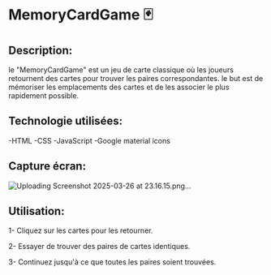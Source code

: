 # MemoryCardGame 🃏

## Description:

le "MemoryCardGame" est un jeu de carte classique où les joueurs retournent des cartes pour trouver les paires correspondantes.
le but est de mémoriser les emplacements des cartes et de les associer le plus rapidement possible.

## Technologie utilisées:

-HTML
-CSS
-JavaScript
-Google material icons

## Capture écran:
![Uploading Screenshot 2025-03-26 at 23.16.15.png…]()

## Utilisation:
1- Cliquez sur les cartes pour les retourner. 

2- Essayer de trouver des paires de cartes identiques.

3- Continuez jusqu'à ce que toutes les paires soient trouvées.
